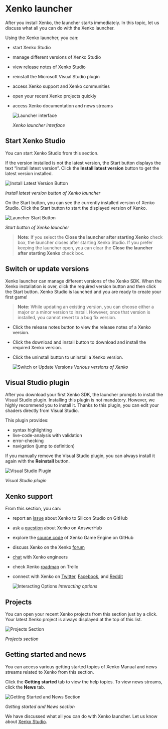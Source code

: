# Xenko launcher

After you install Xenko, the launcher starts immediately. In this topic, let us discuss what all you can do with the Xenko launcher.

Using the Xenko launcher, you can:

* start Xenko Studio
* manage different versions of Xenko Studio
* view release notes of Xenko Studio
* reinstall the Microsoft Visual Studio plugin
* access Xenko support and Xenko communities
* open your recent Xenko projects quickly
* access Xenko documentation and news streams

   ![Launcher interface](media/LauncherInterface.png)

   *Xenko launcher interface*
	
## Start Xenko Studio

You can start Xenko Studio from this section.

If the version installed is not the latest version, the Start button displays the text “Install latest version”. Click the **Install latest version** button to get the latest version installed.

   ![Install Latest Version Button](media/InstallLatestVersionButton.png)
   
   *Install latest version button of Xenko launcher*
	
On the Start button, you can see the currently installed version of Xenko Studio. Click the Start button to start the displayed version of Xenko.

   ![Launcher Start Button](media/LauncherStartButton.png)
   
   *Start button of Xenko launcher*

>**Note:** If you select the **Close the launcher after starting Xenko** check box, the launcher closes after starting Xenko Studio. If you prefer keeping the launcher open, you can clear the **Close the launcher after starting Xenko** check box.

## Switch or update versions

Xenko launcher can manage different versions of the Xenko SDK. When the Xenko installation is over, click the required version button and then click the Start button. Xenko Studio is launched and you are ready to create your first game!

>**Note:** While updating an existing version, you can choose either a major or a minor version to install. However, once that version is installed, you cannot revert to a bug fix version.

* Click the release notes button to view the release notes of a Xenko version.
* Click the download and install button to download and install the required Xenko version. 
* Click the uninstall button to uninstall a Xenko version.

   ![Switch or Update Versions](media/SwitchUpdateVersions.png)
   *Various versions of Xenko*
	
## Visual Studio plugin

After you download your first Xenko SDK, the launcher prompts to install the Visual Studio plugin. Installing this plugin is not mandatory. However, we highly recommend you to install it. Thanks to this plugin, you can edit your shaders directly from Visual Studio.

This plugin provides:

* syntax highlighting
* live-code-analysis with validation
* error-checking
* navigation (jump to definition)

If you manually remove the Visual Studio plugin, you can always install it again with the **Reinstall** button.

   ![Visual Studio Plugin](media/VisualStudioPlugin.png)
   
   *Visual Studio plugin*
	
## Xenko support

From this section, you can:

* report an [issue](https://github.com/SiliconStudio/xenko/issues/) about Xenko to Silicon Studio on GitHub
* ask a [question](http://answers.xenko.com/index.html) about Xenko on AnswerHub
* explore the [source code](https://github.com/SiliconStudio/xenko/) of Xenko Game Engine on GitHub
* discuss Xenko on the Xenko [forum](http://forums.xenko.com/)
* [chat](https://gitter.im/SiliconStudio/xenko) with Xenko engineers
* check Xenko [roadmap](https://trello.com/b/FwbjOjjB/xenko-roadmap) on Trello
* connect with Xenko on [Twitter](https://twitter.com/xenko3d), [Facebook](https://www.facebook.com/xenko3d), and [Reddit](https://www.reddit.com/r/xenko) 

   ![Interacting Options](media/InteractingOptions.png)
   *Interacting options*

## Projects

You can open your recent Xenko projects from this section just by a click. Your latest Xenko project is always displayed at the top of this list.

   ![Projects Section](media/ProjectsSection.png)
   
   *Projects section*
	
## Getting started and news

You can access various getting started topics of Xenko Manual and news streams related to Xenko from this section.

Click the **Getting started** tab to view the help topics. To view news streams, click the **News** tab.

   ![Getting Started and News Section](media/GettingStartedNews.png)
   
   *Getting started and News section*

We have discussed what all you can do with Xenko launcher. Let us know about [Xenko Studio](http://doc.xenko.com/latest/manual/xenko-studio/index.html).